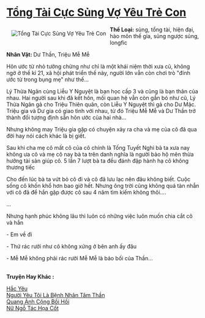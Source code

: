 <a href="https://utruyen.com/tong-tai-cuc-sung-vo-yeu-tre-con/22259/" title="Tổng Tài Cực Sủng Vợ Yêu Trẻ Con"><h1>Tổng Tài Cực Sủng Vợ Yêu Trẻ Con</h1></a><div style="display:table"><img align="right" style="float: left; padding: 10px;" src="https://utruyen.com/images/story/200x260/tong-tai-cuc-sung-vo-yeu-tre-con.jpg" alt="Tổng Tài Cực Sủng Vợ Yêu Trẻ Con"><b>Thể Loại:</b> sủng, tổng tài, hiện đại, hào môn thế gia, sủng ngược sủng, longfic<p></p><b>Nhân Vật: </b>Dư Thần, Triệu Mễ Mễ<p></p>Hôn ước từ nhỏ tưởng chừng như chỉ là một khái niệm thời xưa cũ, không ngờ ở thế kỉ 21, xã hội phát triển thế này, người lớn vẫn còn chơi trò "đính ước từ trong bụng mẹ" như thế...<p></p>Lý Thừa Ngân cùng Liễu Y Nguyệt là bạn học cấp 3 và cũng là bạn thân của nhau. Hai người sau khi đã kết hôn, mối quan hệ vẫn còn gắn bó như cũ, Lý Thừa Ngân gả cho Triệu Thiên quân, còn Liễu Y Nguyệt thì gả cho Dư Mặc. Triệu gia và Dư gia có giao tình với nhau, từ đó Triệu Mễ Mễ và Dư Thần trở thành đối tượng định sẵn hôn ước của hai nhà...<p></p>Nhưng không may Triệu gia gặp có chuyện xảy ra cha và mẹ của cô đã qua đời hay nói cách khác là bị giết. <p></p>Sau khi cha mẹ cô mất cô của cô chính là Tống Tuyết Nghi bà ta xưa nay không ưa cô và mẹ cô nay bà ta trên danh nghĩa là người bảo hộ mên thừa hưởng tài sản giúp cô. 5 lần 7 lượt bà ta đều đánh đập hành hạ cô không thương tiếc<p></p>Cho đến lúc bà ta vứt bỏ cô đi và cô đã lưu lạc nên đâu không biết. Cuộc sống cô khốn khổ hơn bao giờ hết. Nhưng ông trời cũng không quá tàn nhẫn với cô đã để hắn gặp được cô sau 4 năm tìm kiếm không thôi....<p></p>...<p></p>Nhưng hạnh phúc không lâu thì luôn có những việc luôn muốn chia cắt cô và hắn<p></p>- Em về đi<p></p>- Thứ rác rưởi như cô không xứng ở bên anh ấy đâu<p></p>- Mễ Mễ không phải rác rưởi Mễ Mễ là bảo bối của Thần...</div><p><br><b>Truyện Hay Khác :</b></p><a href="https://utruyen.com/hac-yeu/25042/" alt="Hắc Yêu">Hắc Yêu</a><br/><a href="https://github.com/quanluxury/ngontinh_sac/tree/master/truyenhay/24662/" alt="Người Yêu Tôi Là Bệnh Nhân Tâm Thần">Người Yêu Tôi Là Bệnh Nhân Tâm Thần</a><br/><a href="https://github.com/quanluxury/dammy/tree/master/truyenhay/21560/" alt="Quang Ảnh Cộng Bồi Hồi">Quang Ảnh Cộng Bồi Hồi</a><br/><a href="https://github.com/quanluxury/ngontinhhot/tree/master/truyenhay/17504/" alt="Nữ Ngỗ Tác Họa Cốt">Nữ Ngỗ Tác Họa Cốt</a><br/>